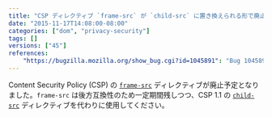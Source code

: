 ```yaml
---
title: "CSP ディレクティブ `frame-src` が `child-src` に置き換えられる形で廃止予定となりました"
date: "2015-11-17T14:08:00-08:00"
categories: ["dom", "privacy-security"]
tags: []
versions: ["45"]
references:
    "https://bugzilla.mozilla.org/show_bug.cgi?id=1045891": "Bug 1045891 - Implement CSP 1.1 child-src directive"
---
```

Content Security Policy (CSP) の [`frame-src`](https://developer.mozilla.org/ja/docs/Web/Security/CSP/CSP_policy_directives#frame-src) ディレクティブが廃止予定となりました。`frame-src` は後方互換性のため一定期間残しつつ、CSP 1.1 の [`child-src`](https://developer.mozilla.org/ja/docs/Web/Security/CSP/CSP_policy_directives#child-src) ディレクティブを代わりに使用してください。

